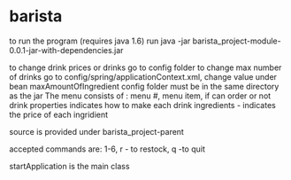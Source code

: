 barista
=======
to run the program (requires java 1.6)
run java -jar barista_project-module-0.0.1-jar-with-dependencies.jar

to change drink prices or drinks go to config folder
to change max number of drinks go to config/spring/applicationContext.xml, change value under bean maxAmountOfIngredient
config folder must be in the same directory as the jar
The menu consists of :
	menu #, menu item, if can order or not
 drink properties indicates how to make each drink
 ingredients - indicates the price of each ingridient
	

source is provided under barista_project-parent

accepted commands are: 1-6, r - to restock, q -to quit

startApplication is the main class

